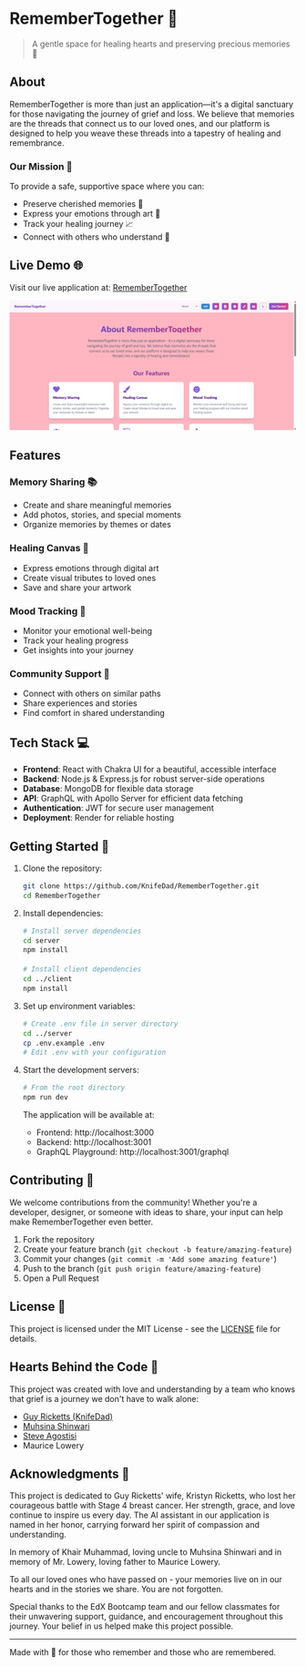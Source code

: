# RememberTogether 🌟

> A gentle space for healing hearts and preserving precious memories 💝

## About

RememberTogether is more than just an application—it's a digital sanctuary for those navigating the journey of grief and loss. We believe that memories are the threads that connect us to our loved ones, and our platform is designed to help you weave these threads into a tapestry of healing and remembrance.

### Our Mission 🎯

To provide a safe, supportive space where you can:
- Preserve cherished memories 📸
- Express your emotions through art 🎨
- Track your healing journey 📈
- Connect with others who understand 🤝

## Live Demo 🌐

Visit our live application at: [RememberTogether](https://remember-together.onrender.com)

![RememberTogether Screenshot](./assets/Remember-Together-Landing-Page.png)

## Features

### Memory Sharing 📚
- Create and share meaningful memories
- Add photos, stories, and special moments
- Organize memories by themes or dates

### Healing Canvas 🎨
- Express emotions through digital art
- Create visual tributes to loved ones
- Save and share your artwork

### Mood Tracking 🌈
- Monitor your emotional well-being
- Track your healing progress
- Get insights into your journey

### Community Support 🤝
- Connect with others on similar paths
- Share experiences and stories
- Find comfort in shared understanding

## Tech Stack 💻

- **Frontend**: React with Chakra UI for a beautiful, accessible interface
- **Backend**: Node.js & Express.js for robust server-side operations
- **Database**: MongoDB for flexible data storage
- **API**: GraphQL with Apollo Server for efficient data fetching
- **Authentication**: JWT for secure user management
- **Deployment**: Render for reliable hosting

## Getting Started 🚀

1. Clone the repository:
   ```bash
   git clone https://github.com/KnifeDad/RememberTogether.git
   cd RememberTogether
   ```

2. Install dependencies:
   ```bash
   # Install server dependencies
   cd server
   npm install

   # Install client dependencies
   cd ../client
   npm install
   ```

3. Set up environment variables:
   ```bash
   # Create .env file in server directory
   cd ../server
   cp .env.example .env
   # Edit .env with your configuration
   ```

4. Start the development servers:
   ```bash
   # From the root directory
   npm run dev
   ```

   The application will be available at:
   - Frontend: http://localhost:3000
   - Backend: http://localhost:3001
   - GraphQL Playground: http://localhost:3001/graphql

## Contributing 🤝

We welcome contributions from the community! Whether you're a developer, designer, or someone with ideas to share, your input can help make RememberTogether even better.

1. Fork the repository
2. Create your feature branch (`git checkout -b feature/amazing-feature`)
3. Commit your changes (`git commit -m 'Add some amazing feature'`)
4. Push to the branch (`git push origin feature/amazing-feature`)
5. Open a Pull Request

## License 📄

This project is licensed under the MIT License - see the [LICENSE](LICENSE) file for details.

## Hearts Behind the Code 💝

This project was created with love and understanding by a team who knows that grief is a journey we don't have to walk alone:

- [Guy Ricketts (KnifeDad)](https://github.com/KnifeDad)
- [Muhsina Shinwari](https://github.com/Muhsina-de)
- [Steve Agostisi](https://github.com/Steve-Agostisi)
- Maurice Lowery

## Acknowledgments 🙏

This project is dedicated to Guy Ricketts' wife, Kristyn Ricketts, who lost her courageous battle with Stage 4 breast cancer. Her strength, grace, and love continue to inspire us every day. The AI assistant in our application is named in her honor, carrying forward her spirit of compassion and understanding.

In memory of Khair Muhammad, loving uncle to Muhsina Shinwari and in memory of Mr. Lowery, loving father to Maurice Lowery.

To all our loved ones who have passed on - your memories live on in our hearts and in the stories we share. You are not forgotten.

Special thanks to the EdX Bootcamp team and our fellow classmates for their unwavering support, guidance, and encouragement throughout this journey. Your belief in us helped make this project possible.

---

Made with 💝 for those who remember and those who are remembered.
